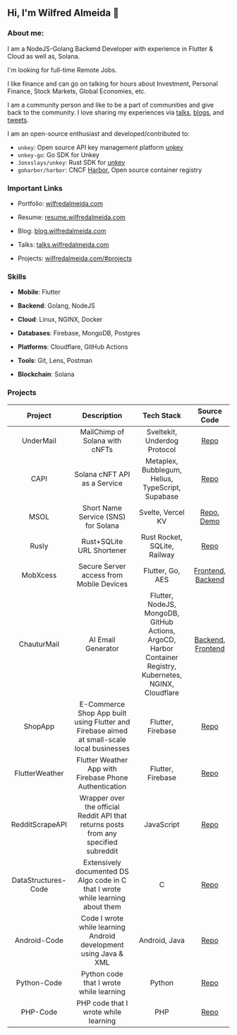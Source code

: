 ## Hi, I'm Wilfred Almeida 👋

### About me:

I am a NodeJS-Golang Backend Developer with experience in Flutter & Cloud as well as, Solana.

I'm looking for full-time Remote Jobs.

I like finance and can go on talking for hours about Investment, Personal Finance, Stock Markets, Global Economies, etc.

I am a community person and like to be a part of communities and give back to the community. I love sharing my experiences via [talks](https://wilfredalmeida.com/talks), [blogs](https://blog.wilfredalmeida.com/), and [tweets](https://twitter.com/WilfredAlmeida_).

I am an open-source enthusiast and developed/contributed to:
- `unkey`: Open source API key management platform [unkey](https://github.com/unkeyed/unkey/)
- `unkey-go`: Go SDK for Unkey
- `Jonxslays/unkey`: Rust SDK for [unkey](https://github.com/Jonxslays/unkey/)
- `goharbor/harbor`: CNCF [Harbor](https://github.com/goharbor/harbor/), Open source container registry

### Important Links

* Portfolio: [wilfredalmeida.com](https://wilfredalmeida.com/)
    
* Resume: [resume.wilfredalmeida.com](https://resume.wilfredalmeida.com/)
    
* Blog: [blog.wilfredalmeida.com](https://blog.wilfredalmeida.com/)
    
* Talks: [talks.wilfredalmeida.com](https://wilfredalmeida.com/talks)
    
* Projects: [wilfredalmeida.com/#projects](https://wilfredalmeida.com/#projects)
    

### Skills

* **Mobile**: Flutter
    
* **Backend**: Golang, NodeJS
    
* **Cloud**: Linux, NGINX, Docker
    
* **Databases**: Firebase, MongoDB, Postgres
    
* **Platforms**: Cloudflare, GitHub Actions
    
* **Tools**: Git, Lens, Postman
  
* **Blockchain**: Solana
    

### Projects

| Project | Description | Tech Stack | Source Code |
| :---: | :---: | :---: | :---: |
| UnderMail | MailChimp of Solana with cNFTs | Sveltekit, Underdog Protocol | [Repo](https://github.com/WilfredAlmeida/undermail) |
| CAPI | Solana cNFT API as a Service | Metaplex, Bubblegum, Helius, TypeScript, Supabase | [Repo](https://github.com/WilfredAlmeida/capi) |
| MSOL | Short Name Service (SNS) for Solana | Svelte, Vercel KV | [Repo](https://github.com/WilfredAlmeida/msol-sns), [Demo](https://msol-sns.vercel.app/) |
| Rusly | Rust+SQLite URL Shortener | Rust Rocket, SQLite, Railway | [Repo](https://github.com/WilfredAlmeida/rusly) |
| MobXcess | Secure Server access from Mobile Devices | Flutter, Go, AES | [Frontend](https://github.com/WilfredAlmeida/MobXcess-Frontend-Flutter), [Backend](https://github.com/WilfredAlmeida/MobXcess-Backend-Golang) |
| ChauturMail | AI Email Generator | Flutter, NodeJS, MongoDB, GitHub Actions, ArgoCD, Harbor Container Registry, Kubernetes, NGINX, Cloudflare | [Backend](https://github.com/WilfredAlmeida/ChaturMailBackend), [Frontend](https://github.com/WilfredAlmeida/ChaturMailFlutter) |
| ShopApp | E-Commerce Shop App built using Flutter and Firebase aimed at small-scale local businesses | Flutter, Firebase | [Repo](https://github.com/WilfredAlmeida/ShopApp) |
| FlutterWeather | Flutter Weather App with Firebase Phone Authentication | Flutter, Firebase | [Repo](https://github.com/WilfredAlmeida/FlutterWeather) |
| RedditScrapeAPI | Wrapper over the official Reddit API that returns posts from any specified subreddit | JavaScript | [Repo](https://github.com/WilfredAlmeida/RedditScrapeAPI) |
| DataStructures-Code | Extensively documented DS Algo code in C that I wrote while learning about them | C | [Repo](https://github.com/WilfredAlmeida/DataStructures-Code) |
| Android-Code | Code I wrote while learning Android development using Java & XML | Android, Java | [Repo](https://github.com/WilfredAlmeida/Android-Code) |
| Python-Code | Python code that I wrote while learning | Python | [Repo](https://github.com/WilfredAlmeida/Python-Code) |
| PHP-Code | PHP code that I wrote while learning | PHP | [Repo](https://github.com/WilfredAlmeida/PHP-Code) |
